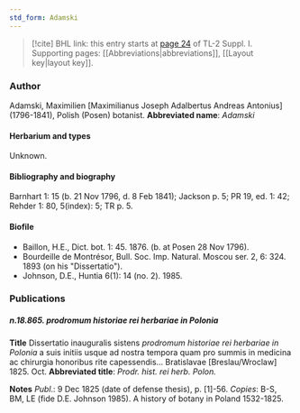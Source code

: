 ```yaml
---
std_form: Adamski
---
```


> [!cite] BHL link: this entry starts at [page 24](https://www.biodiversitylibrary.org/page/33264751) of TL-2 Suppl. I.
> Supporting pages: [[Abbreviations|abbreviations]], [[Layout key|layout key]].

### Author

Adamski, Maximilien \[Maximilianus Joseph Adalbertus Andreas Antonius\] (1796-1841), Polish (Posen) botanist. 
**Abbreviated name**: *Adamski*

#### Herbarium and types

Unknown.

#### Bibliography and biography

Barnhart 1: 15 (b. 21 Nov 1796, d. 8 Feb 1841); Jackson p. 5; PR 19, ed. 1: 42; Rehder 1: 80, 5(index): 5; TR p. 5.

#### Biofile

- Baillon, H.E., Dict. bot. 1: 45. 1876. (b. at Posen 28 Nov 1796).
- Bourdeille de Montrésor, Bull. Soc. Imp. Natural. Moscou ser. 2, 6: 324. 1893 (on his "Dissertatio").
- Johnson, D.E., Huntia 6(1): 14 (no. 2). 1985.

### Publications

##### n.18.865. prodromum historiae rei herbariae in Polonia

**Title**
Dissertatio inauguralis sistens *prodromum historiae rei herbariae in Polonia* a suis initiis usque ad nostra tempora quam pro summis in medicina ac chirurgia honoribus rite capessendis... Bratislavae \[Breslau/Wroclaw\] 1825. Oct.
**Abbreviated title**: *Prodr. hist. rei herb. Polon.*

**Notes**
*Publ*.: 9 Dec 1825 (date of defense thesis), p. \[1\]-56. *Copies*: B-S, BM, LE (fide D.E. Johnson 1985). A history of botany in Poland 1532-1825.


